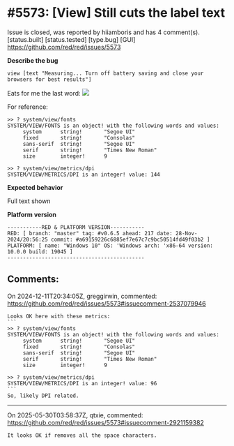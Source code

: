 
#5573: [View] Still cuts the label text
================================================================================
Issue is closed, was reported by hiiamboris and has 4 comment(s).
[status.built] [status.tested] [type.bug] [GUI]
<https://github.com/red/red/issues/5573>

**Describe the bug**
```
view [text "Measuring... Turn off battery saving and close your browsers for best results"]
```
Eats for me the last word:
![](https://link.storjshare.io/raw/jxfnjjold7d4xtoupll4mp7ychkq/img/3cW2ddW.png)

For reference:
```
>> ? system/view/fonts
SYSTEM/VIEW/FONTS is an object! with the following words and values:
     system      string!       "Segoe UI"
     fixed       string!       "Consolas"
     sans-serif  string!       "Segoe UI"
     serif       string!       "Times New Roman"
     size        integer!      9

>> ? system/view/metrics/dpi
SYSTEM/VIEW/METRICS/DPI is an integer! value: 144
```


**Expected behavior**

Full text shown

**Platform version**
```
-----------RED & PLATFORM VERSION----------- 
RED: [ branch: "master" tag: #v0.6.5 ahead: 217 date: 28-Nov-2024/20:56:25 commit: #a69159226c6885ef7e67c7c9bc50514fd49f03b2 ]
PLATFORM: [ name: "Windows 10" OS: 'Windows arch: 'x86-64 version: 10.0.0 build: 19045 ]
--------------------------------------------
```


Comments:
--------------------------------------------------------------------------------

On 2024-12-11T20:34:05Z, greggirwin, commented:
<https://github.com/red/red/issues/5573#issuecomment-2537079946>

    Looks OK here with these metrics:
    ```
    >> ? system/view/fonts
    SYSTEM/VIEW/FONTS is an object! with the following words and values:
         system      string!       "Segoe UI"
         fixed       string!       "Consolas"
         sans-serif  string!       "Segoe UI"
         serif       string!       "Times New Roman"
         size        integer!      9
    
    >> ? system/view/metrics/dpi
    SYSTEM/VIEW/METRICS/DPI is an integer! value: 96
    ```
    So, likely DPI related.

--------------------------------------------------------------------------------

On 2025-05-30T03:58:37Z, qtxie, commented:
<https://github.com/red/red/issues/5573#issuecomment-2921159382>

    It looks OK if removes all the space characters.

